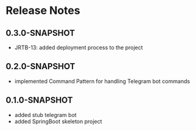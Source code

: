 # Release Notes

## 0.3.0-SNAPSHOT

*   JRTB-13: added deployment process to the project

## 0.2.0-SNAPSHOT

*   implemented Command Pattern for handling Telegram bot commands

## 0.1.0-SNAPSHOT

*   added stub telegram bot
*   added SpringBoot skeleton project


